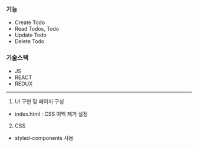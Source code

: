 ### 기능

- Create Todo
- Read Todos, Todo
- Update Todo
- Delete Todo

### 기술스택

- JS
- REACT
- REDUX

---

1. UI 구현 및 페이지 구성

- index.html : CSS 여백 제거 설정

2. CSS

- styled-components 사용
